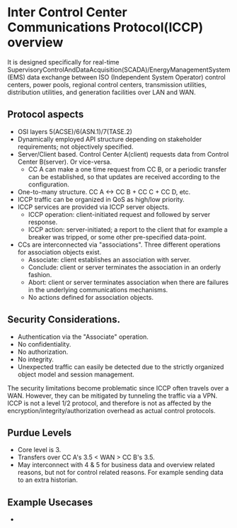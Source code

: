# Inter Control Center Communications Protocol(ICCP) overview
It is designed specifically for real-time SupervisoryControlAndDataAcquisition(SCADA)/EnergyManagementSystem(EMS) data exchange between ISO (Independent System Operator) control centers, power pools, regional control centers, transmission utilities, distribution utilities, and generation facilities over LAN and WAN.    

## Protocol aspects
- OSI layers 5(ACSE)/6(ASN.1)/7(TASE.2)
- Dynamically employed API structure depending on stakeholder requirements; not objectively specified.
- Server/Client based. Control Center A(client) requests data from Control Center B(server). Or vice-versa.
  - CC A can make a one time request from CC B, or a periodic transfer can be established, so that updates are received according to the configuration.
- One-to-many structure. CC A <-> CC B + CC C + CC D, etc.
- ICCP traffic can be organized in QoS as high/low priority.
- ICCP services are provided via ICCP server objects.
  - ICCP operation: client-initiated request and followed by server response.
  - ICCP action: server-initiated; a report to the client that for example a breaker was tripped, or some other pre-specified data-point.
- CCs are interconnected via "associations". Three different operations for association objects exist.
  - Associate: client establishes an association with server.
  - Conclude: client or server terminates the association in an orderly fashion.
  - Abort: client or server terminates association when there are failures in the underlying communications mechanisms.
  - No actions defined for association objects.   

## Security Considerations.
- Authentication via the "Associate" operation.
- No confidentiality.
- No authorization.
- No integrity.
- Unexpected traffic can easily be detected due to the strictly organized object model and session management.

The security limitations become problematic since ICCP often travels over a WAN. However, they can be mitigated by tunneling the traffic via a VPN. ICCP is not a level 1/2 protocol, and therefore is not as affected by the encryption/integrity/authorization overhead as actual control protocols.

## Purdue Levels
- Core level is 3.
- Transfers over CC A's 3.5 < WAN > CC B's 3.5.
- May interconnect with 4 & 5 for business data and overview related reasons, but not for control related reasons. For example sending data to an extra historian. 

## Example Usecases
- 
